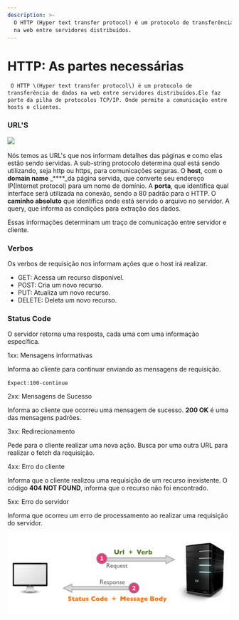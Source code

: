 ```yaml
---
description: >-
  O HTTP (Hyper text transfer protocol) é um protocolo de transferência de dados
  na web entre servidores distribuídos.
---
```


# HTTP: As partes necessárias

     O HTTP \(Hyper text transfer protocol\) é um protocolo de transferência de dados na web entre servidores distribuídos.Ele faz parte da pilha de protocolos TCP/IP. Onde permite a comunicação entre hosts e clientes.   


### URL'S

![](https://cdn.tutsplus.com/net/authors/jeremymcpeak/http1-url-structure.png)

Nós temos as URL's que nos informam detalhes das páginas e como elas estão sendo servidas. A sub-string protocolo determina qual está sendo utilizando, seja http ou https, para comunicações seguras. O **host**, com o **domain name** _****_da página servida, que converte seu endereço IP\(Internet protocol\) para um nome de domínio. A **porta**, que identifica qual interface será utilizada na conexão, sendo a 80 padrão para o HTTP. O **caminho absoluto** que identifica onde está servido o arquivo no servidor. A query, que informa as condições para extração dos dados.

Essas informações determinam um traço de comunicação entre servidor e cliente.

### Verbos

Os verbos de requisição nos informam ações que o host irá realizar.

* GET: Acessa um recurso disponível.
* POST: Cria um novo recurso.
* PUT: Atualiza um novo recurso.
* DELETE: Deleta um novo recurso.

### Status Code

O servidor retorna uma resposta, cada uma com uma informação específica.

1xx: Mensagens informativas

Informa ao cliente para continuar enviando as mensagens de requisição.

```text
Expect:100-continue
```

2xx: Mensagens de Sucesso

Informa ao cliente que ocorreu uma mensagem de sucesso. **200 OK** é uma das mensagens padrões. 

3xx: Redirecionamento

Pede para o cliente realizar uma nova ação. Busca por uma outra URL para realizar o fetch da requisição.

4xx: Erro do cliente

Informa que o cliente realizou uma requisição de um recurso inexistente. O código **404 NOT FOUND**, informa que o recurso não foi encontrado.

5xx: Erro do servidor 

Informa que ocorreu um erro de processamento ao realizar uma requisição do servidor.

![](../.gitbook/assets/image.png)





